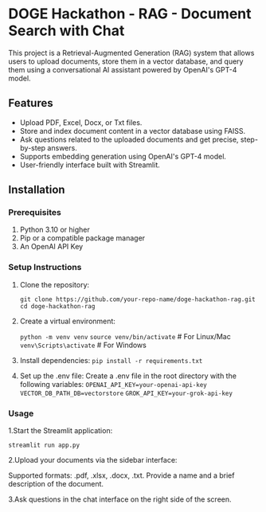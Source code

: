 # DOGE Hackathon - RAG - Document Search with Chat

This project is a Retrieval-Augmented Generation (RAG) system that allows users to upload documents, store them in a vector database, and query them using a conversational AI assistant powered by OpenAI's GPT-4 model.

## Features

- Upload PDF, Excel, Docx, or Txt files.
- Store and index document content in a vector database using FAISS.
- Ask questions related to the uploaded documents and get precise, step-by-step answers.
- Supports embedding generation using OpenAI's GPT-4 model.
- User-friendly interface built with Streamlit.

## Installation

### Prerequisites

1. Python 3.10 or higher
2. Pip or a compatible package manager
3. An OpenAI API Key

### Setup Instructions

1. Clone the repository:

   
   ```git clone https://github.com/your-repo-name/doge-hackathon-rag.git```
   ```cd doge-hackathon-rag```
   
2. Create a virtual environment:

   ```python -m venv venv```
   ```source venv/bin/activate```  # For Linux/Mac
   ```venv\Scripts\activate```     # For Windows
  
3. Install dependencies:
  ```pip install -r requirements.txt```

4. Set up the .env file:
   Create a .env file in the root directory with the following variables:
   ```OPENAI_API_KEY=your-openai-api-key```
   ```VECTOR_DB_PATH_DB=vectorstore```
   ```GROK_API_KEY=your-grok-api-key```

### Usage

1.Start the Streamlit application:

  ```streamlit run app.py```
  
2.Upload your documents via the sidebar interface:

  Supported formats: .pdf, .xlsx, .docx, .txt.
  Provide a name and a brief description of the document.

3.Ask questions in the chat interface on the right side of the screen.




